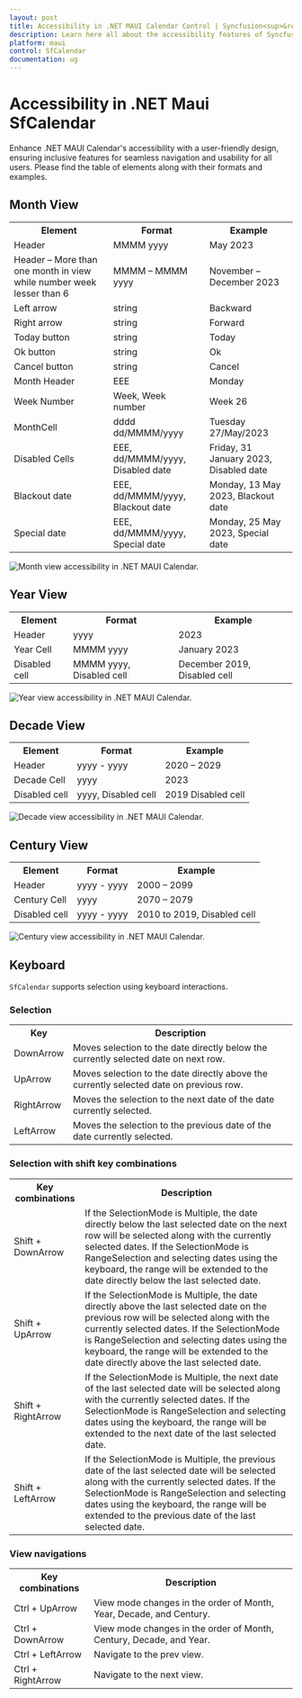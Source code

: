 ```yaml
---
layout: post
title: Accessibility in .NET MAUI Calendar Control | Syncfusion<sup>&reg;</sup>
description: Learn here all about the accessibility features of Syncfusion<sup>&reg;</sup> .NET MAUI Calendar (SfCalendar) control.
platform: maui
control: SfCalendar
documentation: ug
---
```


# Accessibility in .NET Maui SfCalendar

Enhance .NET MAUI Calendar's accessibility with a user-friendly design, ensuring inclusive features for seamless navigation and usability for all users. Please find the table of elements along with their formats and examples.

## Month View

<table>
<tr>
<th>Element</th>
<th>Format</th>
<th>Example</th>
</tr>
<tr>
<td>Header</td>
<td>MMMM yyyy</td>
<td>May 2023</td>
</tr>
<tr>
<td>Header – More than one month in view while number week lesser than 6</td>
<td>MMMM – MMMM yyyy</td>
<td>November – December 2023</td>
</tr>
<tr>
<td>Left arrow</td>
<td>string</td>
<td>Backward</td>
</tr>
<tr>
<td>Right arrow</td>
<td>string</td>
<td>Forward</td>
</tr>
<tr>
<td>Today button</td>
<td>string</td>
<td>Today</td>
</tr>
<tr>
<td>Ok button</td>
<td>string</td>
<td>Ok</td>
</tr>
<tr>
<td>Cancel button</td>
<td>string</td>
<td>Cancel</td>
</tr>
<tr>
<td>Month Header</td>
<td>EEE</td>
<td>Monday</td>
</tr>
<tr>
<td>Week Number</td>
<td>Week, Week number</td>
<td>Week 26</td>
</tr>
<tr>
<td>MonthCell</td>
<td>dddd dd/MMMM/yyyy</td>
<td>Tuesday 27/May/2023</td>
</tr>
<tr>
<td>Disabled Cells</td>
<td>EEE, dd/MMMM/yyyy, Disabled date</td>
<td>Friday, 31 January 2023, Disabled date</td>
</tr>
<tr>
<td>Blackout date</td>
<td>EEE, dd/MMMM/yyyy, Blackout date</td>
<td>Monday, 13 May 2023, Blackout date</td>
</tr>
<tr>
<td>Special date</td>
<td>EEE, dd/MMMM/yyyy, Special date</td>
<td>Monday, 25 May 2023, Special date</td>
</tr>
</table>

![Month view accessibility in .NET MAUI Calendar.](images/accessibility/maui-month-view-accessibility.png)

## Year View

<table>
<tr>
<th>Element</th>
<th>Format</th>
<th>Example</th>
</tr>
<tr>
<td>Header</td>
<td>yyyy</td>
<td>2023</td>
</tr>
<tr>
<td>Year Cell</td>
<td>MMMM yyyy</td>
<td>January 2023</td>
</tr>
<tr>
<td>Disabled cell</td>
<td>MMMM yyyy, Disabled cell</td>
<td>December 2019, Disabled cell</td>
</tr>
</table>

![Year view accessibility in .NET MAUI Calendar.](images/accessibility/maui-year-view-accessibility.png)

## Decade View

<table>
<tr>
<th>Element</th>
<th>Format</th>
<th>Example</th>
</tr>
<tr>
<td>Header</td>
<td>yyyy - yyyy</td>
<td>2020 – 2029</td>
</tr>
<tr>
<td>Decade Cell</td>
<td>yyyy</td>
<td>2023</td>
</tr>
<tr>
<td>Disabled cell</td>
<td>yyyy, Disabled cell</td>
<td>2019 Disabled cell</td>
</tr>
</table>

![Decade view accessibility in .NET MAUI Calendar.](images/accessibility/maui-decade-view-accessibility.png)

## Century View

<table>
<tr>
<th>Element</th>
<th>Format</th>
<th>Example</th>
</tr>
<tr>
<td>Header</td>
<td>yyyy - yyyy</td>
<td>2000 – 2099</td>
</tr>
<tr>
<td>Century Cell</td>
<td>yyyy</td>
<td>2070 – 2079</td>
</tr>
<tr>
<td>Disabled cell</td>
<td>yyyy - yyyy</td>
<td>2010 to 2019, Disabled cell</td>
</tr>
</table>

![Century view accessibility in .NET MAUI Calendar.](images/accessibility/maui-century-view-accessibility.png)

## Keyboard
`SfCalendar` supports selection using keyboard interactions.

### Selection
<table>
<tr>
<th>
Key
</th>
<th>
Description
</th>
</tr>
<tr>
<td>
DownArrow
</td>
<td>
Moves selection to the date directly below the currently selected date on next row.
</td>
</tr>
<tr>
<td>
UpArrow
</td>
<td>
Moves selection to the date directly above the currently selected date on previous row.
</td>
</tr>
<tr>
<td>
RightArrow
</td>
<td>
Moves the selection to the next date of the date currently selected.
</td>
</tr>
<tr>
<td>
LeftArrow
</td>
<td>
Moves the selection to the previous date of the date currently selected.
</td>
</tr>
</table>

### Selection with shift key combinations
<table>
<tr>
<th>
Key combinations
</th>
<th>
Description
</th>
</tr>
<tr>
<td>
Shift + DownArrow
</td>
<td>
If the SelectionMode is Multiple, the date directly below the last selected date on the next row will be selected along with the currently selected dates. 
If the SelectionMode is RangeSelection and selecting dates using the keyboard, the range will be extended to the date directly below the last selected date.
</td>
</tr>
<tr>
<td>
Shift + UpArrow
</td>
<td>
If the SelectionMode is Multiple, the date directly above the last selected date on the previous row will be selected along with the currently selected dates.
If the SelectionMode is RangeSelection and selecting dates using the keyboard, the range will be extended to the date directly above the last selected date.
</td>
</tr>
<tr>
<td>
Shift + RightArrow
</td>
<td>
If the SelectionMode is Multiple, the next date of the last selected date will be selected along with the currently selected dates. 
If the SelectionMode is RangeSelection and selecting dates using the keyboard, the range will be extended to the next date of the last selected date.
</td>
</tr>
<tr>
<td>
Shift + LeftArrow
</td>
<td>
If the SelectionMode is Multiple, the previous date of the last selected date will be selected along with the currently selected dates.
If the SelectionMode is RangeSelection and selecting dates using the keyboard, the range will be extended to the previous date of the last selected date.
</td>
</tr>
</table>

### View navigations
<table>
<tr>
<th>
Key combinations
</th>
<th>
Description
</th>
</tr>
<tr>
<td>
Ctrl + UpArrow
</td>
<td>
View mode changes in the order of Month, Year, Decade, and Century.
</td>
</tr>
<tr>
<td>
Ctrl + DownArrow
</td>
<td>
View mode changes in the order of Month, Century, Decade, and Year.
</td>
</tr>
<tr>
<td>
Ctrl + LeftArrow
</td>
<td>
Navigate to the prev view.
</td>
</tr>
<tr>
<td>
Ctrl + RightArrow
</td>
<td>
Navigate to the next view.
</td>
</tr>
</table>